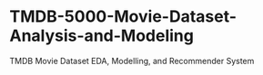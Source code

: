 # TMDB-5000-Movie-Dataset-Analysis-and-Modeling
TMDB Movie Dataset EDA, Modelling, and Recommender System
